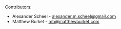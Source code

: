 Contributors:
* Alexander Scheel - alexander.m.scheel@gmail.com
* Matthew Burket - mb@matthewburket.com
